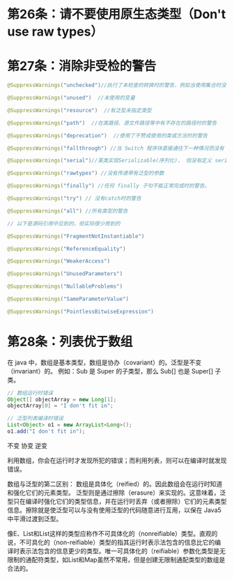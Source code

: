 
# 第26条：请不要使用原生态类型（Don't use raw types）

# 第27条：消除非受检的警告

```java
@SuppressWarnings("unchecked")//执行了未检查的转换时的警告，例如当使用集合时没有用泛型 (Generics) 来指定集合保存的类型。

@SuppressWarnings("unused")  //未使用的变量

@SuppressWarnings("resource")  //有泛型未指定类型

@SuppressWarnings("path")  //在类路径、源文件路径等中有不存在的路径时的警告

@SuppressWarnings("deprecation")  //使用了不赞成使用的类或方法时的警告

@SuppressWarnings("fallthrough") //当 Switch 程序块直接通往下一种情况而没有 break; 时的警告

@SuppressWarnings("serial")//某类实现Serializable(序列化)， 但没有定义 serialVersionUID 时的警告

@SuppressWarnings("rawtypes") //没有传递带有泛型的参数

@SuppressWarnings("finally") //任何 finally 子句不能正常完成时的警告。

@SuppressWarnings("try") // 没有catch时的警告

@SuppressWarnings("all") //所有类型的警告

// 以下是源码引用中见到的，但实际很少用到的

@SuppressWarnings("FragmentNotInstantiable")

@SuppressWarnings("ReferenceEquality")

@SuppressWarnings("WeakerAccess")

@SuppressWarnings("UnusedParameters")

@SuppressWarnings("NullableProblems")

@SuppressWarnings("SameParameterValue")

@SuppressWarnings("PointlessBitwiseExpression")
```

# 第28条：列表优于数组
在 java 中，数组是基本类型，数组是协办（covariant）的。泛型是不变（invariant）的。
例如：Sub 是 Super 的子类型，那么 Sub[] 也是 Super[] 子类。

```java
// 数组运行时错误
Object[] objectArray = new Long[1];
objectArray[0] = "I don't fit in";

// 泛型列表编译时错误
List<Object> o1 = new ArrayList<Long>();
o1.add("I don't fit in");
```

不变
协变
逆变

利用数组，你会在运行时才发现所犯的错误；而利用列表，则可以在编译时就发现错误。

数组与泛型的第二区别：
数组是具体化（reified）的。因此数组会在运行时知道和强化它们的元素类型。
泛型则是通过擦除（erasure）来实现的。这意味着，泛型只在编译时强化它们的类型信息，并在运行时丢弃（或者擦除）它们的元素类型信息。擦除就是使泛型可以与没有使用泛型的代码随意进行互用，以保在 Java5 中平滑过渡到泛型。


像E、List<E>和List<String>这样的类型应称作不可具体化的（nonreifiable）类型。直观的说，不可具化的（non-reifiable）类型的指其运行时表示法包含的信息比它的编译时表示法包含的信息更少的类型。唯一可具体化的（reifiable）参数化类型是无限制的通配符类型，如List<?>和Map<?,?>虽然不常用，但是创建无限制通配类型的数组是合法的。